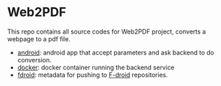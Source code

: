 # Web2PDF
This repo contains all source codes for Web2PDF project, converts a webpage to a pdf file.

- [android](android): android app that accept parameters and ask backend to do conversion.
- [docker](docker): docker container running the backend service
- [fdroid](fdroid): metadata for pushing to [F-droid](https://f-droid.org) repositories.
